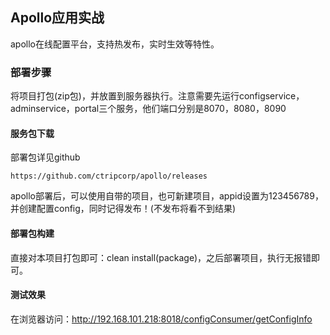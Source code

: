 ## Apollo应用实战
apollo在线配置平台，支持热发布，实时生效等特性。

### 部署步骤
将项目打包(zip包)，并放置到服务器执行。注意需要先运行configservice，adminservice，portal三个服务，他们端口分别是8070，8080，8090

#### 服务包下载
部署包详见github

	https://github.com/ctripcorp/apollo/releases
	
apollo部署后，可以使用自带的项目，也可新建项目，appid设置为123456789，并创建配置config，同时记得发布！(不发布将看不到结果)
#### 部署包构建
直接对本项目打包即可：clean install(package)，之后部署项目，执行无报错即可。

#### 测试效果
在浏览器访问：http://192.168.101.218:8018/configConsumer/getConfigInfo